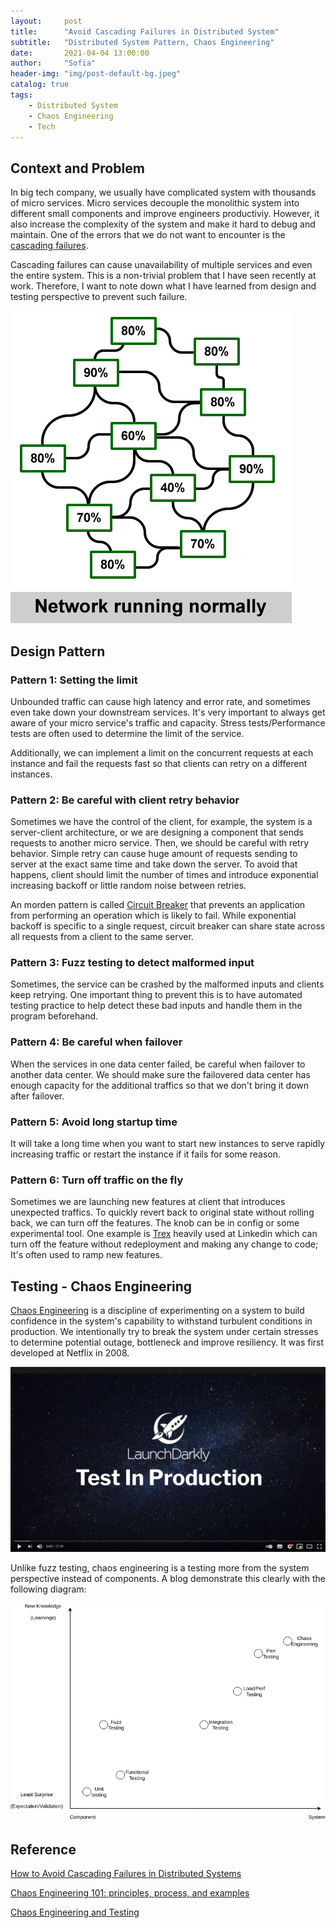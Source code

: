 ```yaml
---
layout:     post
title:      "Avoid Cascading Failures in Distributed System"
subtitle:   "Distributed System Pattern, Chaos Engineering"
date:       2021-04-04 13:00:00
author:     "Sofia"
header-img: "img/post-default-bg.jpeg"
catalog: true
tags:
    - Distributed System
    - Chaos Engineering
    - Tech
---
```


## Context and Problem

In big tech company, we usually have complicated system with thousands of micro services. Micro services decouple the monolithic system into different small components and improve engineers productiviy. However, it also increase the complexity of the system and make it hard to debug and maintain. One of the errors that we do not want to encounter is the [cascading failures](https://en.wikipedia.org/wiki/Cascading_failure).

Cascading failures can cause unavailability of multiple services and even the entire system. This is a non-trivial problem that I have seen recently at work. Therefore, I want to note down what I have learned from design and testing perspective to prevent such failure.

![alt text](/img/post-img/2021-04-04-cascading-failure/network-failure-example.gif)

## Design Pattern

### Pattern 1: Setting the limit

Unbounded traffic can cause high latency and error rate, and sometimes even take down your downstream services. It's very important to always get aware of your micro service's traffic and capacity. Stress tests/Performance tests are often used to determine the limit of the service. 

Additionally, we can implement a limit on the concurrent requests at each instance and fail the requests fast so that clients can retry on a different instances.

### Pattern 2: Be careful with client retry behavior

Sometimes we have the control of the client, for example, the system is a server-client architecture, or we are designing a component that sends requests to another micro service. Then, we should be careful with retry behavior. Simple retry can cause huge amount of requests sending to server at the exact same time and take down the server. To avoid that happens, client should limit the number of times and introduce exponential increasing backoff or little random noise between retries. 

An morden pattern is called [Circuit Breaker](https://docs.microsoft.com/en-us/azure/architecture/patterns/circuit-breaker) that prevents an application from performing an operation which is likely to fail. While exponential backoff is specific to a single request, circuit breaker can share state across all requests from a client to the same server.

### Pattern 3: Fuzz testing to detect malformed input

Sometimes, the service can be crashed by the malformed inputs and clients keep retrying. One important thing to prevent this is to have automated testing practice to help detect these bad inputs and handle them in the program beforehand.

### Pattern 4: Be careful when failover

When the services in one data center failed, be careful when failover to another data center. We should make sure the failovered data center has enough capacity for the additional traffics so that we don't bring it down after failover.

### Pattern 5: Avoid long startup time

It will take a long time when you want to start new instances to serve rapidly increasing traffic or restart the instance if it fails for some reason.

### Pattern 6: Turn off traffic on the fly

Sometimes we are launching new features at client that introduces unexpected traffics. To quickly revert back to original state without rolling back, we can turn off the features. The knob can be in config or some experimental tool. One example is [Trex](https://engineering.linkedin.com/blog/2020/making-the-linkedin-experimentation-engine-20x-faster) heavily used at Linkedin which can turn off the feature without redeployment and making any change to code; It's often used to ramp new features.

## Testing - Chaos Engineering

[Chaos Engineering](https://en.wikipedia.org/wiki/Chaos_engineering) is a discipline of experimenting on a system to build confidence in the system's capability to withstand turbulent conditions in production. We intentionally try to break the system under certain stresses to determine potential outage, bottleneck and improve resiliency. It was first developed at Netflix in 2008. 

[![IMAGE ALT TEXT HERE](/img/post-img/2021-04-04-cascading-failure/chaos-engineering-netflix.png)](https://www.youtube.com/watch?v=3WRVgC8SiGc&t=9s)

Unlike fuzz testing, chaos engineering is a testing more from the system perspective instead of components. A blog demonstrate this clearly with the following diagram:

![alt text](/img/post-img/2021-04-04-cascading-failure/testing-diagram.png)

## Reference

[How to Avoid Cascading Failures in Distributed Systems](https://www.infoq.com/articles/anatomy-cascading-failure/)

[Chaos Engineering 101: principles, process, and examples](https://www.educative.io/blog/chaos-engineering-process-principles#what-is)

[Chaos Engineering and Testing](https://medium.com/@lawouach/chaos-engineering-and-testing-686660e3c744)

